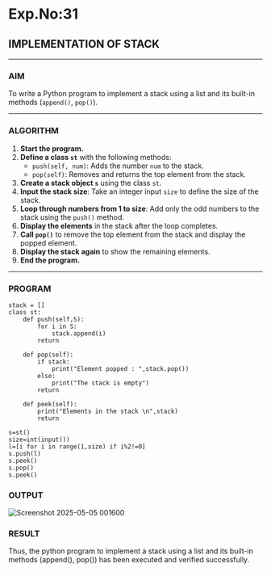 # Exp.No:31  
## IMPLEMENTATION OF STACK

---

### AIM  
To write a Python program to implement a stack using a list and its built-in methods (`append()`, `pop()`).

---

### ALGORITHM

1. **Start the program.**
2. **Define a class `st`** with the following methods:
   - `push(self, num)`: Adds the number `num` to the stack.
   - `pop(self)`: Removes and returns the top element from the stack.
3. **Create a stack object `s`** using the class `st`.
4. **Input the stack size**: Take an integer input `size` to define the size of the stack.
5. **Loop through numbers from 1 to size**: Add only the odd numbers to the stack using the `push()` method.
6. **Display the elements** in the stack after the loop completes.
7. **Call `pop()`** to remove the top element from the stack and display the popped element.
8. **Display the stack again** to show the remaining elements.
9. **End the program.**

---

### PROGRAM
```
stack = []
class st:
    def push(self,S):
        for i in S:
            stack.append(i)
        return
    
    def pop(self):
        if stack:
            print("Element popped : ",stack.pop())
        else:
            print("The stack is empty")
        return 
        
    def peek(self):
        print("Elements in the stack \n",stack)
        return 

s=st()
size=int(input())
l=[i for i in range(1,size) if i%2!=0]
s.push(l)
s.peek()
s.pop()
s.peek()
```
### OUTPUT
![Screenshot 2025-05-05 001600](https://github.com/user-attachments/assets/3ca0564c-030c-4c9e-8838-8a84c10718c3)

### RESULT
Thus, the python program to implement a stack using a list and its built-in methods (append(), pop()) has been executed and verified successfully.
